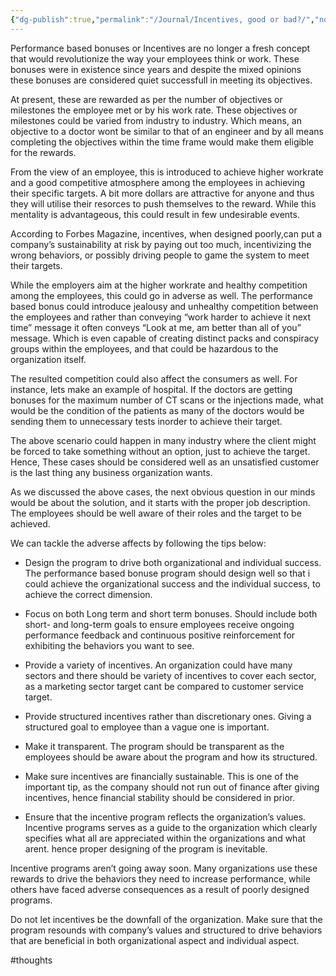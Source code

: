 ```yaml
---
{"dg-publish":true,"permalink":"/Journal/Incentives, good or bad?/","noteIcon":"","created":"2023-12-08T13:20:08.745+05:30","updated":"2023-12-08T13:20:27.307+05:30"}
---
```




Performance based bonuses or Incentives are no longer a fresh concept that would revolutionize the way your employees think or work. These bonuses were in existence since years and despite the mixed opinions these bonuses are considered quiet successfull in meeting its objectives.

At present, these are rewarded as per the number of objectives or milestones the employee met or by his work rate. These objectives or milestones could be varied from industry to industry. Which means, an objective to a doctor wont be similar to that of an engineer and by all means completing the objectives within the time frame would make them eligible for the rewards.

From the view of an employee, this is introduced to achieve higher workrate and a good competitive atmosphere among the employees in achieving their specific targets. A bit more dollars are attractive for anyone and thus they will utilise their resorces to push themselves to the reward. While this mentality is advantageous, this could result in few undesirable events.

According to Forbes Magazine, incentives, when designed poorly,can put a company’s sustainability at risk by paying out too much, incentivizing the wrong behaviors, or possibly driving people to game the system to meet their targets.

While the employers aim at the higher workrate and healthy competition among the employees, this could go in adverse as well. The performance based bonus could introduce jealousy and unhealthy competition between the employees and rather than conveying “work harder to achieve it next time” message it often conveys “Look at me, am better than all of you” message. Which is even capable of creating distinct packs and conspiracy groups within the employees, and that could be hazardous to the organization itself.

The resulted competition could also affect the consumers as well. For instance, lets make an example of hospital. If the doctors are getting bonuses for the maximum number of CT scans or the injections made, what would be the condition of the patients as many of the doctors would be sending them to unnecessary tests inorder to achieve their target.

The above scenario could happen in many industry where the client might be forced to take something without an option, just to achieve the target. Hence, These cases should be considered well as an unsatisfied customer is the last thing any business organization wants.

As we discussed the above cases, the next obvious question in our minds would be about the solution, and it starts with the proper job description. The employees should be well aware of their roles and the target to be achieved.

We can tackle the adverse affects by following the tips below:

- Design the program to drive both organizational and individual success.
		The performance based bonuse program should design well so that i could achieve the organizational success and the individual success, to achieve the correct dimension.

- Focus on both Long term and short term bonuses.
		Should include both short- and long-term goals to ensure employees receive ongoing performance feedback and continuous positive reinforcement for exhibiting the behaviors you want to see.

- Provide a variety of incentives.
		An organization could have many sectors and there should be variety of incentives to cover each sector, as a marketing sector target cant be compared to customer service target.

- Provide structured incentives rather than discretionary ones.
		Giving a structured goal to employee than a vague one is important.

- Make it transparent.
		The program should be transparent as the employees should be aware about the program and how its structured.

- Make sure incentives are financially sustainable.
		This is one of the important tip, as the company should not run out of finance after giving incentives, hence financial stability should be considered in prior.

- Ensure that the incentive program reflects the organization’s values.
		Incentive programs serves as a guide to the organization which clearly specifies what all are appreciated within the organizations and what arent. hence proper designing of the program is inevitable.

Incentive programs aren’t going away soon. Many organizations use these rewards to drive the behaviors they need to increase performance, while others have faced adverse consequences as a result of poorly designed programs.

Do not let incentives be the downfall of the organization. Make sure that the program resounds with company’s values and structured to drive behaviors that are beneficial in both organizational aspect and individual aspect.

#thoughts 